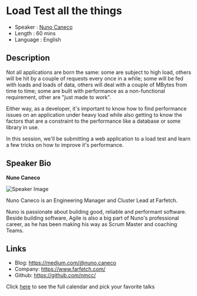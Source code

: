 Load Test all the things
========================

* Speaker   : [Nuno Caneco](https://pixels.camp/nmcc)
* Length    : 60 mins
* Language  : English

Description
-----------

Not all applications are born the same: some are subject to high load, others will be hit by a couple of requests every once in a while; some will be fed with loads and loads of data, others will deal with a couple of MBytes from time to time; some are built with performance as a non-functional requirement, other are "just made to work".

Either way, as a developer, it's important to know how to find performance issues on an application under heavy load while also getting to know the factors that are a constraint to the performance like a database or some library in use.

In this session, we'll be submitting a web application to a load test and learn a few tricks on how to improve it's performance.

Speaker Bio
-----------

**Nuno Caneco**

![Speaker Image](https://avatars3.githubusercontent.com/u/1761156?v=4&s=460)

Nuno Caneco is an Engineering Manager and Cluster Lead at Farfetch.

Nuno is passionate about building good, reliable and performant software. Beside building software, Agile is also a big part of Nuno's professional career, as he has been making his way as Scrum Master and coaching Teams.

Links
-----

* Blog: https://medium.com/@nuno.caneco
* Company: https://www.farfetch.com/
* Github: https://github.com/nmcc/

Click [here][1] to see the full calendar and pick your favorite talks

[1]: https://pixels.camp/schedule/
